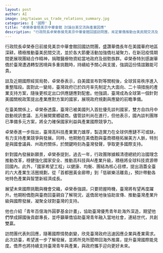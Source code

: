 ```yaml
---
layout: post
author: AI
image: img/taiwan_us_trade_relations_summary.jpg
categories: [ '國際' ]
title: "卓榮泰會晤美京中華會館 討論台美交流與產業因應"
description: "行政院長卓榮泰接見美京中華會館回國訪問團，肯定華僑推動台美民間交流及疫情期間的貢獻。面對國際經貿變局，卓榮泰強調台灣已率先提出針對美國關稅的產業支持方案並啟動談判，同時鼓勵在美僑胞深化人脈、為台灣發聲。政府積極推進高科技產業升級與六大產業生活圈，推動青年百億海外圓夢基金，攜手僑界凝聚國際支持，迎接台灣未來挑戰與機遇。"
---
```

行政院長卓榮泰日前接見美京中華會館回國訪問團，盛讚華僑長年在美國華府地區深耕，積極推動臺美民間交流，並於各大節慶活動加強僑社凝聚力，在新冠疫情期間更展現團結合作精神，捐贈醫療物資給當地政府及弱勢族群。卓榮泰特別感謝華僑於臺灣遭遇轉型困境與多重挑戰時，持續給予關心與支援，強調這份情誼難能可貴。

談及近期國際經貿局勢，卓榮泰表示，自美國宣布對等關稅後，全球貿易秩序進入重整階段。面對此一變局，臺灣政府已於四月率先制定九大面向、二十項措施的產業支持方案，隨後更核定出口供應鏈應對配套。他強調，臺灣成為全球第一個針對美國關稅政策提出產業應對方案的國家，展現政府規劃與應變的前瞻準備。

在臺美關係上，卓榮泰透露，臺灣已被美國列入首批優先談判國家，雙方自四月中啟動視訊會議、五月展開實體磋商。儘管談判尚在進行，但他表示，國內談判團隊已準備多元方案，將全力確保國家利益與產業國際競爭力。

卓榮泰進一步指出，臺灣高科技產業實力雄厚，製造實力在全球供應鏈不可或缺，有力支持產業競爭與發展。同時，他期勉在美僑胞與臺商積極拓展美方人脈，特別是與國會議員、州政府關係，於關鍵時刻為臺灣發聲，爭取更多國際支持。

針對國內發展新願景，卓榮泰提到，過去一年，行政團隊據賴清德總統的治國理念推動改革，穩健強化國家安全、推動高科技與AI產業升級，積極將全球科技資源帶回國內。此外，「國家希望工程」以健康、均衡、團結為核心目標，提出涵蓋全臺的六大產業生活圈規劃，從「首都圈黃金廊帶」到「低碳樂活離島」，預計帶動各地特色產業與智慧新經濟成長。

展望未來國際挑戰與機會交織，卓榮泰強調，只要把握時機，臺灣將有望再度躍升。他期盼僑胞與臺商回臺親自了解現況，返僑居地後協助宣傳、推動臺灣產業升級與國際發展，凝聚全球對臺灣的支持。

他也介紹「青年百億海外圓夢基金計畫」，協助臺灣優秀青年赴海外深造，期望他們學成歸國後貢獻專長，並呼籲華僑協助臺灣青年融入當地社會，連結世代，共創雙贏。

訪問團代表則回應，隨著國際情勢劇變，欣見臺灣政府迅速因應企業與產業需求。此次訪臺，希望進一步了解發展，並將所見所聞帶回海外推廣，提升臺灣國際能見度。僑界也將持續支持臺灣青年與產業，與政府攜手迎向更好未來。